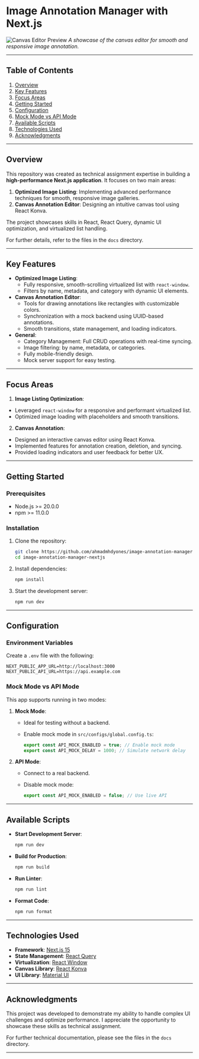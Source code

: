 # Image Annotation Manager with Next.js

![Canvas Editor Preview](./public/assets/images/demo.gif)
_A showcase of the canvas editor for smooth and responsive image annotation._

---

## Table of Contents

1. [Overview](#overview)
2. [Key Features](#key-features)
3. [Focus Areas](#focus-areas)
4. [Getting Started](#getting-started)
5. [Configuration](#configuration)
6. [Mock Mode vs API Mode](#mock-mode-vs-api-mode)
7. [Available Scripts](#available-scripts)
8. [Technologies Used](#technologies-used)
9. [Acknowledgments](#acknowledgments)

---

## Overview

This repository was created as technical assignment expertise in building a **high-performance Next.js application**. It focuses on two main areas:

1. **Optimized Image Listing**: Implementing advanced performance techniques for smooth, responsive image galleries.
2. **Canvas Annotation Editor**: Designing an intuitive canvas tool using React Konva.

The project showcases skills in React, React Query, dynamic UI optimization, and virtualized list handling.

For further details, refer to the files in the `docs` directory.

---

## Key Features

- **Optimized Image Listing**:
    - Fully responsive, smooth-scrolling virtualized list with `react-window`.
    - Filters by name, metadata, and category with dynamic UI elements.
- **Canvas Annotation Editor**:
    - Tools for drawing annotations like rectangles with customizable colors.
    - Synchronization with a mock backend using UUID-based annotations.
    - Smooth transitions, state management, and loading indicators.
- **General**:
    - Category Management: Full CRUD operations with real-time syncing.
    - Image filtering: by name, metadata, or categories.
    - Fully mobile-friendly design.
    - Mock server support for easy testing.

---

## Focus Areas

1. **Image Listing Optimization**:

- Leveraged `react-window` for a responsive and performant virtualized list.
- Optimized image loading with placeholders and smooth transitions.

2. **Canvas Annotation**:

- Designed an interactive canvas editor using React Konva.
- Implemented features for annotation creation, deletion, and syncing.
- Provided loading indicators and user feedback for better UX.

---

## Getting Started

### Prerequisites

- Node.js >= 20.0.0
- npm >= 11.0.0

### Installation

1. Clone the repository:

    ```bash
    git clone https://github.com/ahmadmhdyones/image-annotation-manager-nextjs.git
    cd image-annotation-manager-nextjs
    ```

2. Install dependencies:

    ```bash
    npm install
    ```

3. Start the development server:

    ```bash
    npm run dev
    ```

---

## Configuration

### Environment Variables

Create a `.env` file with the following:

```env
NEXT_PUBLIC_APP_URL=http://localhost:3000
NEXT_PUBLIC_API_URL=https://api.example.com
```

### Mock Mode vs API Mode

This app supports running in two modes:

1. **Mock Mode**:

    - Ideal for testing without a backend.
    - Enable mock mode in `src/configs/global.config.ts`:

        ```typescript
        export const API_MOCK_ENABLED = true; // Enable mock mode
        export const API_MOCK_DELAY = 1000; // Simulate network delay
        ```

2. **API Mode**:

    - Connect to a real backend.
    - Disable mock mode:

        ```typescript
        export const API_MOCK_ENABLED = false; // Use live API
        ```

---

## Available Scripts

- **Start Development Server**:

    ```bash
    npm run dev
    ```

- **Build for Production**:

    ```bash
    npm run build
    ```

- **Run Linter**:

    ```bash
    npm run lint
    ```

- **Format Code**:

    ```bash
    npm run format
    ```

---

## Technologies Used

- **Framework**: [Next.js 15](https://nextjs.org/)
- **State Management**: [React Query](https://tanstack.com/query)
- **Virtualization**: [React Window](https://react-window.vercel.app/)
- **Canvas Library**: [React Konva](https://konvajs.org/)
- **UI Library**: [Material UI](https://mui.com/)

---

## Acknowledgments

This project was developed to demonstrate my ability to handle complex UI challenges and optimize performance. I appreciate the opportunity to showcase these skills as technical assignment.

For further technical documentation, please see the files in the `docs` directory.

---
